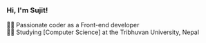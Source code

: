 ### Hi, I'm Sujit!

👨‍💻 Passionate coder as a Front-end developer<br/>
👨‍🎓 Studying [Computer Science] at the Tribhuvan University, Nepal<br/>
